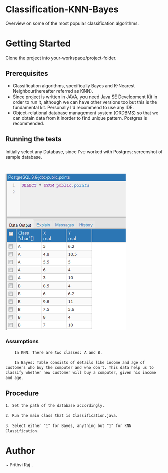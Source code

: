 # Classification-KNN-Bayes
Overview on some of the most popular classification algorithms.

# Getting Started

Clone the project into your-workspace/project-folder.

## Prerequisites

   - Classification algorithms, specifically Bayes and K-Nearest Neighbour(hereafter referred as KNN). 
   - Since project is written in JAVA, you need Java SE Development Kit in order to run it, although we can have other versions too but this is the fundamental kit. Personally I'd recommend to use any IDE.
   - Object-relational database management system (ORDBMS) so that we can obtain data from it inorder to find unique pattern. Postgres is recommended.

  ## Running the tests
    
   Initially select any Database, since I've worked with Postgres; screenshot of sample database.
   
   <br />
   
   ![Database](/Point.PNG?raw=true "Database Example")

  ### Assumptions
        In KNN: There are two classes: A and B.
        
        In Bayes: Table consists of details like income and age of customers who buy the computer and who don't. This data help us to classify whether new customer will buy a computer, given his income and age.
        

  ## Procedure

    1. Set the path of the database accordingly.
    
    2. Run the main class that is Classification.java.
    
    3. Select either "1" for Bayes, anything but "1" for KNN Classification.

# Author

~ Prithvi Raj
.
